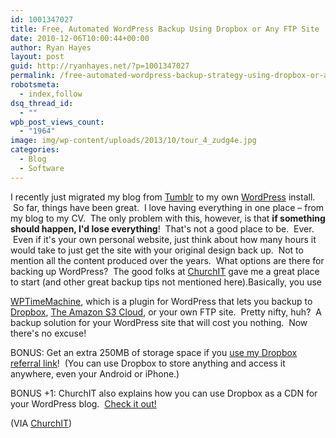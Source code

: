 ```yaml
---
id: 1001347027
title: Free, Automated WordPress Backup Using Dropbox or Any FTP Site
date: 2010-12-06T10:00:44+00:00
author: Ryan Hayes
layout: post
guid: http://ryanhayes.net/?p=1001347027
permalink: /free-automated-wordpress-backup-strategy-using-dropbox-or-any-ftp-site/
robotsmeta:
  - index,follow
dsq_thread_id:
  - ""
wpb_post_views_count:
  - "1964"
image: img/wp-content/uploads/2013/10/tour_4_zudg4e.jpg
categories:
  - Blog
  - Software
---
```

I recently just migrated my blog from [Tumblr](http://www.tumblr.com "Tumblr.") to my own [WordPress](http://www.wordpress.org "Wordpress") install.  So far, things have been great.  I love having everything in one place &#8211; from my blog to my CV.  The only problem with this, however, is that **if something should happen, I'd lose everything**!  That's not a good place to be.  Ever.  Even if it's your own personal website, just think about how many hours it would take to just get the site with your original design back up.  Not to mention all the content produced over the years.  What options are there for backing up WordPress?  The good folks at [ChurchIT](http://churchit.com "ChurchIT") gave me a great place to start (and other great backup tips not mentioned here).<!--more-->Basically, you use 

[WPTimeMachine](http://wptimemachine.com/), which is a plugin for WordPress that lets you backup to [Dropbox](https://www.dropbox.com/referrals/NTYzOTY2MDk?src=global0), [The Amazon S3 Cloud](http://aws.amazon.com/s3/), or your own FTP site.  Pretty nifty, huh?  A backup solution for your WordPress site that will cost you nothing.  Now there's no excuse!

BONUS: Get an extra 250MB of storage space if you [use my Dropbox referral link](https://www.dropbox.com/referrals/NTYzOTY2MDk?src=global0)!  (You can use Dropbox to store anything and access it anywhere, even your Android or iPhone.)

BONUS +1: ChurchIT also explains how you can use Dropbox as a CDN for your WordPress blog.  [Check it out!](http://churchit.com/use-dropbox-as-cdn-for-your-wordpress-blog/)

(VIA [ChurchIT](http://churchit.com/backup-wordpress-via-dropbox-amazon-s3-ftp/?utm_source=TF&utm_medium=Twitter&utm_campaign=Feed:+ChurchIT+(ChurchIT)&utm_content=Twitter))